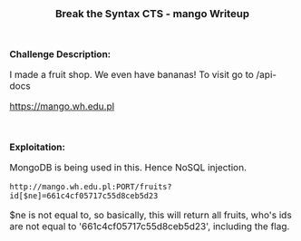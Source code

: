 <font size = '4'>
<p align = 'center'>
<b>
Break the Syntax CTS - mango Writeup 
</b>
</p>
</font>

<br>
<font size = '3'>

<b>Challenge Description:</b><br>

I made a fruit shop. We even have bananas! To visit go to /api-docs

https://mango.wh.edu.pl

<br>

<b>Exploitation:</b><br>

MongoDB is being used in this. Hence NoSQL injection.

```
http://mango.wh.edu.pl:PORT/fruits?id[$ne]=661c4cf05717c55d8ceb5d23
```

$ne is not equal to, so basically, this will return all fruits, who's ids are not equal to '661c4cf05717c55d8ceb5d23', including the flag.